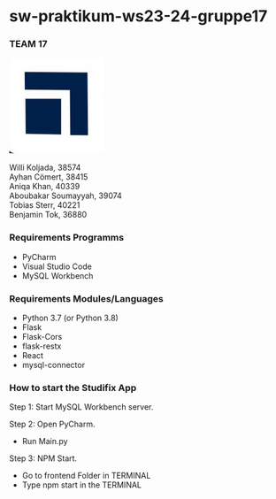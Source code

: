 # sw-praktikum-ws23-24-gruppe17

### TEAM 17

![img.png](img.png)

Willi Koljada, 38574  
Ayhan Cömert, 38415  
Aniqa Khan, 40339  
Aboubakar Soumayyah, 39074  
Tobias Sterr, 40221  
Benjamin Tok, 36880  

### Requirements Programms
- PyCharm
- Visual Studio Code
- MySQL Workbench

### Requirements Modules/Languages
- Python 3.7 (or Python 3.8)
- Flask
- Flask-Cors
- flask-restx
- React
- mysql-connector

### How to start the Studifix App

Step 1: Start MySQL Workbench server.

Step 2: Open PyCharm.
- Run Main.py

Step 3: NPM Start.
- Go to frontend Folder in TERMINAL
- Type npm start in the TERMINAL